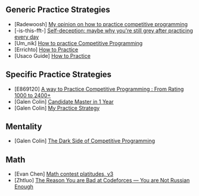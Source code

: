 ## Generic Practice Strategies
- [Radewoosh] [My opinion on how to practice competitive programming](https://codeforces.com/blog/entry/91114)
- [-is-this-fft-] [Self-deception: maybe why you're still grey after practicing every day](https://codeforces.com/blog/entry/98621)
- [Um_nik] [How to practice Competitive Programming](https://codeforces.com/blog/entry/98806)
- [Errichto] [How to Practice](https://github.com/Errichto/youtube/wiki/How-to-practice%3F)
- [Usaco Guide] [How to Practice](https://usaco.guide/general/practicing)

## Specific Practice Strategies
- [E869120] [A way to Practice Competitive Programming : From Rating 1000 to 2400+](https://codeforces.com/blog/entry/66909)
- [Galen Colin] [Candidate Master in 1 Year](https://www.youtube.com/watch?v=9M5voWYmie4)
- [Galen Colin] [My Practice Strategy](https://www.youtube.com/watch?v=fmfuLRnFZBc)

## Mentality
- [Galen Colin] [The Dark Side of Competitive Programming](https://www.youtube.com/watch?v=NfUxtnJ0CaY)

## Math
- [Evan Chen] [Math contest platitudes, v3](https://blog.evanchen.cc/2019/01/31/math-contest-platitudes-v3/)
- [Zhtluo] [The Reason You are Bad at Codeforces — You are Not Russian Enough](https://codeforces.com/blog/entry/126310)
